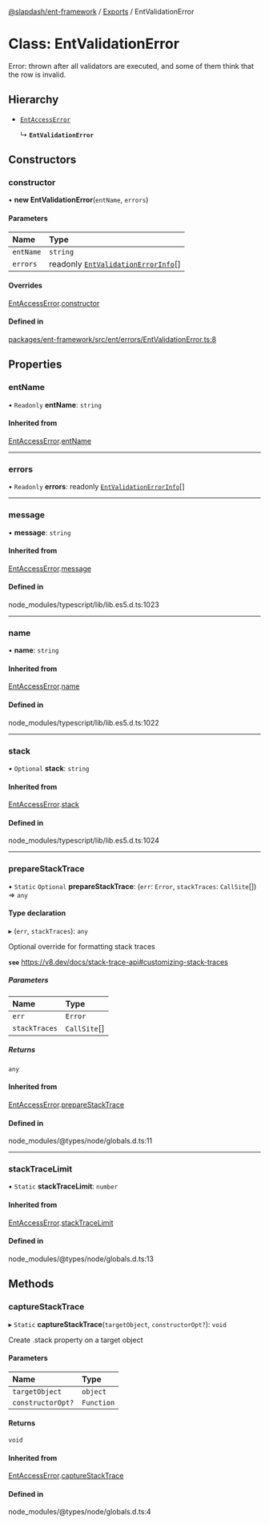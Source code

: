 [@slapdash/ent-framework](../README.md) / [Exports](../modules.md) / EntValidationError

# Class: EntValidationError

Error: thrown after all validators are executed, and some of them think that
the row is invalid.

## Hierarchy

- [`EntAccessError`](EntAccessError.md)

  ↳ **`EntValidationError`**

## Constructors

### constructor

• **new EntValidationError**(`entName`, `errors`)

#### Parameters

| Name | Type |
| :------ | :------ |
| `entName` | `string` |
| `errors` | readonly [`EntValidationErrorInfo`](../interfaces/EntValidationErrorInfo.md)[] |

#### Overrides

[EntAccessError](EntAccessError.md).[constructor](EntAccessError.md#constructor)

#### Defined in

[packages/ent-framework/src/ent/errors/EntValidationError.ts:8](https://github.com/time-loop/slapdash/blob/master/packages/ent-framework/src/ent/errors/EntValidationError.ts#L8)

## Properties

### entName

• `Readonly` **entName**: `string`

#### Inherited from

[EntAccessError](EntAccessError.md).[entName](EntAccessError.md#entname)

___

### errors

• `Readonly` **errors**: readonly [`EntValidationErrorInfo`](../interfaces/EntValidationErrorInfo.md)[]

___

### message

• **message**: `string`

#### Inherited from

[EntAccessError](EntAccessError.md).[message](EntAccessError.md#message)

#### Defined in

node_modules/typescript/lib/lib.es5.d.ts:1023

___

### name

• **name**: `string`

#### Inherited from

[EntAccessError](EntAccessError.md).[name](EntAccessError.md#name)

#### Defined in

node_modules/typescript/lib/lib.es5.d.ts:1022

___

### stack

• `Optional` **stack**: `string`

#### Inherited from

[EntAccessError](EntAccessError.md).[stack](EntAccessError.md#stack)

#### Defined in

node_modules/typescript/lib/lib.es5.d.ts:1024

___

### prepareStackTrace

▪ `Static` `Optional` **prepareStackTrace**: (`err`: `Error`, `stackTraces`: `CallSite`[]) => `any`

#### Type declaration

▸ (`err`, `stackTraces`): `any`

Optional override for formatting stack traces

**`see`** https://v8.dev/docs/stack-trace-api#customizing-stack-traces

##### Parameters

| Name | Type |
| :------ | :------ |
| `err` | `Error` |
| `stackTraces` | `CallSite`[] |

##### Returns

`any`

#### Inherited from

[EntAccessError](EntAccessError.md).[prepareStackTrace](EntAccessError.md#preparestacktrace)

#### Defined in

node_modules/@types/node/globals.d.ts:11

___

### stackTraceLimit

▪ `Static` **stackTraceLimit**: `number`

#### Inherited from

[EntAccessError](EntAccessError.md).[stackTraceLimit](EntAccessError.md#stacktracelimit)

#### Defined in

node_modules/@types/node/globals.d.ts:13

## Methods

### captureStackTrace

▸ `Static` **captureStackTrace**(`targetObject`, `constructorOpt?`): `void`

Create .stack property on a target object

#### Parameters

| Name | Type |
| :------ | :------ |
| `targetObject` | `object` |
| `constructorOpt?` | `Function` |

#### Returns

`void`

#### Inherited from

[EntAccessError](EntAccessError.md).[captureStackTrace](EntAccessError.md#capturestacktrace)

#### Defined in

node_modules/@types/node/globals.d.ts:4
